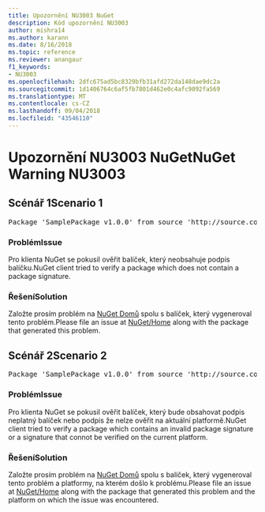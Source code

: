 ```yaml
---
title: Upozornění NU3003 NuGet
description: Kód upozornění NU3003
author: mishra14
ms.author: karann
ms.date: 8/16/2018
ms.topic: reference
ms.reviewer: anangaur
f1_keywords:
- NU3003
ms.openlocfilehash: 2dfc675ad5bc8329bfb31afd272da148dae9dc2a
ms.sourcegitcommit: 1d1406764c6af5fb7801d462e0c4afc9092fa569
ms.translationtype: MT
ms.contentlocale: cs-CZ
ms.lasthandoff: 09/04/2018
ms.locfileid: "43546110"
---
```

# <a name="nuget-warning-nu3003"></a><span data-ttu-id="1d674-103">Upozornění NU3003 NuGet</span><span class="sxs-lookup"><span data-stu-id="1d674-103">NuGet Warning NU3003</span></span>

## <a name="scenario-1"></a><span data-ttu-id="1d674-104">Scénář 1</span><span class="sxs-lookup"><span data-stu-id="1d674-104">Scenario 1</span></span>

<pre>Package 'SamplePackage v1.0.0' from source 'http://source.com/index.json': The package is not signed. Unable to verify signature from an unsigned package.</pre>

### <a name="issue"></a><span data-ttu-id="1d674-105">Problém</span><span class="sxs-lookup"><span data-stu-id="1d674-105">Issue</span></span>

<span data-ttu-id="1d674-106">Pro klienta NuGet se pokusil ověřit balíček, který neobsahuje podpis balíčku.</span><span class="sxs-lookup"><span data-stu-id="1d674-106">NuGet client tried to verify a package which does not contain a package signature.</span></span>


### <a name="solution"></a><span data-ttu-id="1d674-107">Řešení</span><span class="sxs-lookup"><span data-stu-id="1d674-107">Solution</span></span>

<span data-ttu-id="1d674-108">Založte prosím problém na [NuGet Domů](https://github.com/NuGet/Home/issues) spolu s balíček, který vygeneroval tento problém.</span><span class="sxs-lookup"><span data-stu-id="1d674-108">Please file an issue at [NuGet/Home](https://github.com/NuGet/Home/issues) along with the package that generated this problem.</span></span>



## <a name="scenario-2"></a><span data-ttu-id="1d674-109">Scénář 2</span><span class="sxs-lookup"><span data-stu-id="1d674-109">Scenario 2</span></span>

<pre>Package 'SamplePackage v1.0.0' from source 'http://source.com/index.json': The package signature is invalid or cannot be verified on this platform.</pre>

### <a name="issue"></a><span data-ttu-id="1d674-110">Problém</span><span class="sxs-lookup"><span data-stu-id="1d674-110">Issue</span></span>

<span data-ttu-id="1d674-111">Pro klienta NuGet se pokusil ověřit balíček, který bude obsahovat podpis neplatný balíček nebo podpis že nelze ověřit na aktuální platformě.</span><span class="sxs-lookup"><span data-stu-id="1d674-111">NuGet client tried to verify a package which contains an invalid package signature or a signature that connot be verified on the current platform.</span></span>


### <a name="solution"></a><span data-ttu-id="1d674-112">Řešení</span><span class="sxs-lookup"><span data-stu-id="1d674-112">Solution</span></span>

<span data-ttu-id="1d674-113">Založte prosím problém na [NuGet Domů](https://github.com/NuGet/Home/issues) spolu s balíček, který vygeneroval tento problém a platformy, na kterém došlo k problému.</span><span class="sxs-lookup"><span data-stu-id="1d674-113">Please file an issue at [NuGet/Home](https://github.com/NuGet/Home/issues) along with the package that generated this problem and the platform on which the issue was encountered.</span></span>


